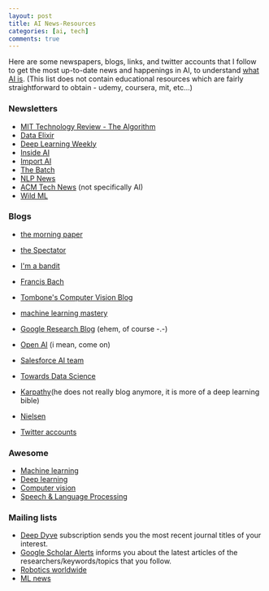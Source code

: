 ```yaml
---
layout: post
title: AI News-Resources 
categories: [ai, tech]
comments: true
---
```


Here are some newspapers, blogs, links, and twitter accounts that I follow to get the most up-to-date news and happenings in AI, to understand [what AI is](http://www-formal.stanford.edu/jmc/whatisai/whatisai.html). (This list does not contain educational resources which are fairly straightforward to obtain - udemy, coursera, mit, etc...)

### Newsletters

* [MIT Technology Review - The Algorithm](https://forms.technologyreview.com/the-algorithm/)
* [Data Elixir](https://dataelixir.com)
* [Deep Learning Weekly](https://www.deeplearningweekly.com)
* [Inside AI](https://inside.com/ai?token=aLMFIzMYgiM67X_qvgKo3A)
* [Import AI](https://us13.campaign-archive.com/home/?u=67bd06787e84d73db24fb0aa5&id=6c9d98ff2c)
* [The Batch](https://www.deeplearning.ai/thebatch/)
* [NLP News](http://newsletter.ruder.io)
* [ACM Tech News](https://technews.acm.org) (not specifically AI)
* [Wild ML](https://www.getrevue.co/profile/wildml)

### Blogs

* [the morning paper](https://blog.acolyer.org)
* [the Spectator](http://blog.shakirm.com)
* [I'm a bandit](https://blogs.princeton.edu/imabandit/about-me/)
* [Francis Bach](https://francisbach.com)
* [Tombone's Computer Vision Blog](http://www.computervisionblog.com)
* [machine learning mastery](https://machinelearningmastery.com/blog/)
* [Google Research Blog](https://ai.googleblog.com) (ehem, of course -.-)
* [Open AI](https://openai.com) (i mean, come on)
* [Salesforce AI team](https://einstein.ai) 
* [Towards Data Science](https://towardsdatascience.com)
* [Karpathy](http://karpathy.github.io)(he does not really blog anymore, it is more of a deep learning bible)
* [Nielsen](http://michaelnielsen.org)

* [Twitter accounts](https://twitter.com/evinpinar/lists/ai-people)

### Awesome

* [Machine learning](https://github.com/josephmisiti/awesome-machine-learning#readme)
* [Deep learning](https://github.com/ChristosChristofidis/awesome-deep-learning#readme)
* [Computer vision](https://github.com/jbhuang0604/awesome-computer-vision#readme)
* [Speech & Language Processing](https://github.com/edobashira/speech-language-processing#readme)

### Mailing lists

* [Deep Dyve](https://www.deepdyve.com) subscription sends you the most recent journal titles of your interest.
* [Google Scholar Alerts](https://scholar.google.com) informs you about the latest articles of the researchers/keywords/topics that you follow.
* [Robotics worldwide](http://duerer.usc.edu/mailman/listinfo.cgi/robotics-worldwide)
* [ML news](ml-news@googlegroups.com)




